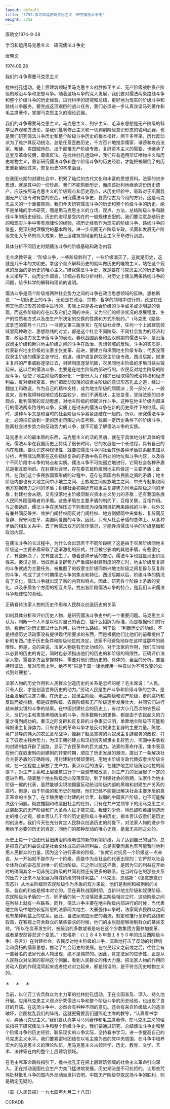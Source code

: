 ```yaml
---
layout: default
title: "3752.学习和运用马克思主义　研究儒法斗争史"
weight: 3752
---
```


唐晓文1974-9-28

学习和运用马克思主义　研究儒法斗争史

唐晓文

1974.09.28

我们的斗争需要马克思主义

批林批孔运动，是上层建筑领域里马克思主义战胜修正主义、无产阶级战胜资产阶级的政治斗争和思想斗争。随着这场斗争的深入发展，我们要对儒法两条路线斗争和整个阶级斗争的历史经验，进行科学的研究和总结，更好地为现实的阶级斗争和路线斗争服务。要完成这项艰巨的战斗任务，我们必须进一步认真攻读马列著作和毛主席著作，掌握马克思主义的理论武器。

我们的斗争需要马克思主义。马克思主义、列宁主义、毛泽东思想是无产阶级的科学世界观和方法论，是我们批判修正主义和一切剥削阶级意识形态的锐利武器，也是我们研究儒法斗争历史和整个阶级斗争历史的根本指针。两千多年来，历代反动派为了维护其反动统治，总是任意歪曲历史，千方百计地推崇儒家，诽谤和攻击法家。叛徒、卖国贼林彪，出于颠覆无产阶级专政，复辟资本主义的需要，也继承了这套反革命伎俩，尊儒反法。在批林批孔运动中，我们只有运用辩证唯物主义和历史唯物主义，重新研究儒法斗争和整个阶级斗争的历史经验，才能把被颠倒了的历史重新颠倒过来，恢复历史的本来面目。

在我国长期的封建社会中，积累了灿烂的古代文化和丰富的思想资料。法家的进步思想，就是其中的一份珍品。我们不能割断历史，而应该批判地继承这份历史遗产，应该按照马克思主义的阶级观点和历史观点，从历史经验中，吸取对于巩固我国无产阶级专政有益的东西。研究儒法斗争史，要贯彻古为今用的方针，这是马克思主义的一个重要原则。我们今天研究儒法斗争的历史和整个阶级斗争的历史，绝不是单纯的学术研究，而是用马克思主义的立场、观点、方法，总结阶级斗争和路线斗争的历史经验。历史的进程是受内在的一般规律支配的。我们要注意总结历史的和现实斗争中带有规律性的经验，把历史经验作为现实的阶级斗争、路线斗争的借鉴，更深刻地理解党的基本路线，进一步巩固无产阶级专政，巩固和发展无产阶级文化大革命的伟大成果，把上层建筑领域里的社会主义革命进行到底。

具体分析不同历史时期儒法斗争的阶级基础和政治内容

毛主席教导说：“阶级斗争，一些阶级胜利了，一些阶级消灭了。这就是历史，这就是几千年的文明史。拿这个观点解释历史的就叫做历史的唯物主义，站在这个观点的反面的是历史的唯心主义。”研究儒法斗争史，就是要在马克思主义的历史唯物主义指导下，向历史作调查，详细占有和分析材料，对历史上儒法两条路线斗争的问题，给予科学的解释和理论的说明。

儒法斗争是两个阶级或两种社会势力之间的斗争在政治思想领域的反映。恩格斯说：“一切历史上的斗争，无论是在政治、宗教、哲学的领域中进行的，还是在任何其他意识形态领域中进行的，实际上只是各社会阶级的斗争或多或少明显的表现，而这些阶级的存在以及它们之间的冲突，又为它们的经济状况的发展程度、生产的性质和方式以及由生产所决定的交换的性质和方式所制约。”（马克思《路易·波拿巴的雾月十八日》一书德文第三版序言）在阶级社会里，任何一个上层建筑领域里两种政治、思想路线的对立，都是这个社会不同阶级、不同社会势力的经济利害、政治权力发生矛盾斗争的表现。春秋战国到秦和西汉前期的儒法斗争，是没落奴隶主阶级和新兴地主阶级之间的斗争在政治、思想领域的反映。斗争的实质是，代表新兴地主阶级的法家主张变革、前进，要建立和巩固地主阶级专政；代表没落奴隶主阶级的儒家主张守旧、倒退，维护或复辟奴隶主阶级专政。西汉后期，奴隶主复辟的严重威胁逐渐过去，封建制度逐渐巩固，农民同地主阶级的矛盾日益尖锐起来。这以后的儒法斗争，主要是在地主阶级内部进行的。农民反对地主阶级的阶级斗争，促使了地主阶级内部分化：一部分人为了维护已经取得的政治特权和经济利益，反对继续变革，他们把反动没落的奴隶主阶级的意识形态孔孟之道，经过一翻加工和改造，作为自己的精神支柱，成为地主阶级的顽固派；另一部分人，一般说来，没有取得特权地位或权益较少，他们不满现状，主张变革，坚持法家的进步观点，批判儒家的反动思想，对地主阶级的顽固派作斗争。这种在地主阶级内部进行的儒法两条路线的斗争，实质上是过去的儒法斗争在新的历史条件下的继续。同时，这种斗争又是和当时的社会阶级斗争紧紧连结在一起的。所以，研究儒法斗争史，必须把它放到一定的历史范围之内去考察。脱离一定历史条件下的阶级斗争，脱离社会进步势力和反动势力的斗争，就不可能了解儒法斗争的实质。

马克思主义的最本质的东西，马克思主义的活的灵魂，就在于具体地分析具体的情况。儒法斗争在我国历史上持续了很长时间，它的发展是一个长过程，具有自己的内在规律。要认识这种规律性，就要把儒法斗争同社会其他各种矛盾联系起来加以分析，考察儒法两家在这些错综复杂的矛盾中各自所处的地位和斗争内容，以及各个不同阶段中斗争的特点和实质。儒法斗争不可能孤立地进行，它同社会各种矛盾总是相互影响的。在封建社会里，存在着农民阶级同地主阶级这一主要矛盾；此外，在我们这个多民族国家形成的过程中，还存在着国内各民族之间的矛盾；地主阶级内部也有大地主同中小地主之间、士族地主同庶族地主之间、中央专制集权同地方割据势力之间的矛盾；封建社会初期还有奴隶主复辟势力同地主阶级之间的矛盾；封建社会末期，又有没落地主阶级同新兴资本主义势力的矛盾；还有我国各族人民同外国侵略者的矛盾。这些矛盾在主要矛盾的制约下，互相关联，互相作用。与之相适应，儒法斗争在民族压迫下则表现为投降同抵抗两条路线的斗争，些外又有兼并同反兼并、维护门阀特权同反对门阀特权、地方割据同中央集权、复辟同反复辟、保守同变革、卖国同爱国的斗争。因此，只有从社会矛盾的总体上、从各种矛盾的相互关系中，去了解儒法双方的具体情况，才能弄清儒法斗争的阶级基础和政治内容。

在儒法斗争的长过程中，为什么会出现若干不同阶段呢？这是由于农民阶级同地主阶级这一主要矛盾采取了逐渐激化的形式，并且被它影响的其他矛盾，有些激化了，有些解决了，又有些发生了。随着这种矛盾的变动，儒法斗争也就显现出阶段性来。秦汉之际，当奴隶主复辟势力严重威胁封建制度的存亡时，地主阶级反复辟的斗争就成为主要任务。被推翻了的奴隶主阶级同新兴地主阶级之间复辟与反复辟的斗争，构成了这个时期儒法斗争的焦点和特征。西汉后期以后，阶级斗争的情况有了变化，儒法斗争就出现了新的内容和特点。因此，研究各个阶段上矛盾的变化，以及矛盾各个方面的相互关系，找出各阶段儒法斗争的特点，是我们认识儒法斗争规律性的基础。

正确看待法家人物的历史作用和人民群众创造历史的关系

如何具体分析和评价历史人物，是研究儒法斗争史中的一个重要问题。马克思主义认为，判断一个人不是以他对自己的表白、挂什么招牌为标准，而是根据他们的行动，看他们对历史起过什么作用，执行什么路线。列宁说：“判断历史的功绩，不是根据历史活动家没有提供现代所要求的东西，而是根据他们比他们的前辈提供了新的东西。”由于历史条件和阶级地位的决定，法家不可避免地存在这样或那样的局限性。但是，总的来说，法家人物是有历史功绩的。对于法家的作用，我们应当给以必要的历史的肯定，同时也必须指出他们的历史的和阶级的局限性。正确评价法家人物，需要多方面掌握材料，需要对他们做历史的、具体的、全面的分析。要坚持辩证法，反对形而上学。绝不可“只是千篇一律地使用一种自以为不可改变的公式到处硬套”。

法家人物的历史作用和人民群众创造历史的关系是怎样的呢？毛主席说：“人民，只有人民，才是创造世界历史的动力。”劳动人民是生产斗争和阶级斗争的主体，是社会发展的决定力量。在历史上，奴隶主阶级、地主阶级和资产阶级，走向腐朽和反动而被推翻，都是奴隶阶级、农民阶级和无产阶级逐步发展壮大，并同它们进行越来越尖锐的斗争的结果。在中国封建社会的历史上，有过大小几百次的农民起义，反抗地主和贵族黑暗统治的斗争，而多数朝代的更换，都是由于农民起义的力量才得到成功的。秦汉之际复辟和反复辟的斗争事实证明，单靠地主阶级不可能粉碎奴隶主复辟势力，只有农民的革命斗争才是反对奴隶主复辟的主要力量。陈胜、吴广领导的伟大的农民革命战争，推翻了赵高掌握的为奴隶主复辟服务的政权，打击了奴隶主残余势力，为汉王朝的建立和汉初消灭奴隶主复辟势力，巩固中央集权的封建制度开辟了道路，显示了农民革命的巨大威力。法家的革命作用，集中表现在他们在奴隶制向封建制的转变时期，顺应了历史发展的潮流，提出了一条解决社会主要矛盾的正确路线，用封建制代替奴隶制，用地主阶级专政代替奴隶主阶级专政，在一定程度上解放了生产力。秦汉以后的法家，在维护地主阶级统治地拉的前提下，对生产关系和上层建筑进行了一些调节和改革，对生产力的发展起了一定的促进作用。随着整个地主阶级走向没落反动，到了封建社会的后期，法家作为地主阶级一翼的代表，虽然能够尖锐地揭露反动统治阶级内部的黑暗和封建生产关系的腐朽，但是，由于阶级的和历史的局限，他们已经不能提出解决社会主要矛盾的真正革命的主张了。在半殖民地半封建的社会里，软弱的中国资产阶级，也不可能解决这个问题。彻底推翻和改造旧社会的任务，只有在共产党领导下的用马克思主义武装起来的无产阶级和广大革命人民才能完成。叛徒刘少奇、林彪鼓吹英雄创造历史的唯心史观，根本否认几千年的历史是阶级斗争的历史，根本否认奴隶们是历史的创造者。我们今天在充分肯定人民群众创造历史的前提下，对法家人物的进步作用给予必要的历史的肯定，同他们的那种反动的唯心史观，是毫无共同之处的。

历史上每一个企图代替旧统治阶级地位的新的剥削阶级，为了达到自己的目的，总是把自己的利益说成是社会全体成员的共同利益，总是需要而且也有可能暂时地利用人民群众的力量。因为这个进行革命的阶级，“仅就它对抗另一个阶级这一点来说，从一开始就不是作为一个阶级，而是作为全社会的代表出现的；它俨然以社会全体群众的姿态反对唯一的统治阶级。它之所以能这样做，是因为它的利益在开始时的确同其余一切非统治阶级的共同利益还有更多的联系，在当时存在的那些关系的压力下还来不及发展为特殊阶级的特殊利益。”（马克思、恩格斯：《德意志意识形态》）从地主阶级同农民阶级作为矛盾的双方来说，他们是剥削和被剥削的关系，各自的利益是根本对立的。但在春秋战国时期，当新兴地主阶级和奴隶阶级、农民阶级为矛盾的一方，同矛盾的另一方没落奴隶主阶级相对立时，这些阶级之间在利益上就有一些联系。同样，儒法斗争主要在地主阶级内部进行的时候，当代表地主阶级中地位较低阶层的法家同大地主、大豪强作斗争时，法家同农民群众之间也有某种利益上的联系。因此，当法家顺应历史的潮流，制定和推行革新的路线和政策，在客观上符合群众的某些要求的时候，他们的主张就能够得到群众的某些支持。“所以在变革发生时，被统治的多数或者是站在这个少数集团方面参加变革，或者是安然容忍这个变革。”（恩格斯：《（１８４８年至１８５０年的法兰西阶级斗争）导言》）在封建社会，农民反对地主阶级的斗争，沉重地打击了反动的封建统治和腐朽的儒家思想，推动了社会历史的发展。在农民起义之前或之后，往往会有一些著名的法家代表人物出现，绝不是偶然的。因此，肯定法家的进步性，正是从人民群众对法家的影响这个侧面，看到人民群众的伟大力量。把法家人物的作用同劳动人民的作用混同起来或者绝对对立起来，都是错误的，是不符合历史唯物主义的。

＊    　＊    　＊

当前，以亿万工农兵群众为主力军的批林批孔运动，正在全国普及、深入、持久地开展。应用马克思主义观点研究儒法斗争和整个阶级斗争的历史经验，也出现了良好的开端。在这场斗争中，必然会有种种不同的意见。还会有来自阶级敌人的造谣破坏，企图扰乱我们的阵线。这就更需要我们遵照毛主席的教导，“认真看书学习，弄通马克思主义。”我们要认真学习马列著作和毛主席著作，在马克思主义的理论指导下研究儒法斗争和整个阶级斗争史。我们要通过研究、总结儒法斗争史和整个阶级斗争的历史经验，联系现实的斗争实际，坚持看书学习，进一步提高自己的马克思主义水平。我们要紧密地团结在以毛主席为首的党中央周围，在斗争中培养宏大的马克思主义的理论队伍，用马克思主义占领哲学、历史、教育、文学、艺术、法律等在内的整个上层建筑领域。

在毛主席革命路线指引下，批林批孔正在把上层建筑领域的社会主义革命引向深入，正在推动我国社会生产力突飞猛进地发展。历史潮流是不可抗拒的。让那些咒骂批林批孔斗争的国内外反动派发抖去吧。中国无产阶级夺取这场斗争的胜利，则是确定无疑的。

（载《人民日报》一九七四年九月二十八日）

CCRADB

